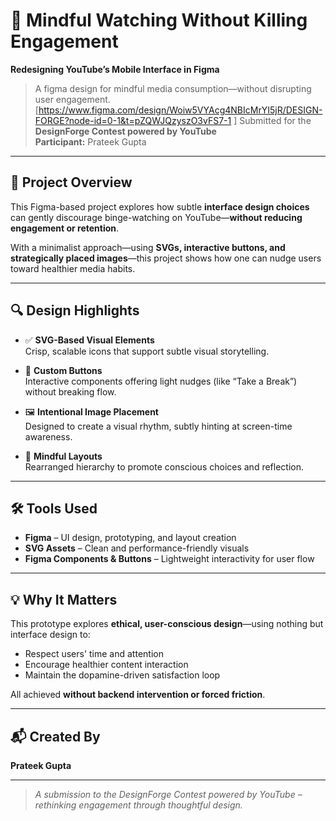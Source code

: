 # 🎯 Mindful Watching Without Killing Engagement  
**Redesigning YouTube’s Mobile Interface in Figma**  


> A figma design for mindful media consumption—without disrupting user engagement.
> [https://www.figma.com/design/Woiw5VYAcg4NBIcMrYI5jR/DESIGN-FORGE?node-id=0-1&t=pZQWJQzyszO3vFS7-1 ] 
> Submitted for the **DesignForge Contest powered by YouTube**  
> **Participant:** Prateek Gupta

---

## 🧠 Project Overview

This Figma-based project explores how subtle **interface design choices** can gently discourage binge-watching on YouTube—**without reducing engagement or retention**.

With a minimalist approach—using **SVGs, interactive buttons, and strategically placed images**—this project shows how one can nudge users toward healthier media habits.

---

## 🔍 Design Highlights

- ✅ **SVG-Based Visual Elements**  
  Crisp, scalable icons that support subtle visual storytelling.

- 🔘 **Custom Buttons**  
  Interactive components offering light nudges (like “Take a Break”) without breaking flow.

- 🖼️ **Intentional Image Placement**  
  Designed to create a visual rhythm, subtly hinting at screen-time awareness.

- 🧭 **Mindful Layouts**  
  Rearranged hierarchy to promote conscious choices and reflection.

---

## 🛠 Tools Used

- **Figma** – UI design, prototyping, and layout creation  
- **SVG Assets** – Clean and performance-friendly visuals  
- **Figma Components & Buttons** – Lightweight interactivity for user flow
---
## 💡 Why It Matters

This prototype explores **ethical, user-conscious design**—using nothing but interface design to:

- Respect users' time and attention  
- Encourage healthier content interaction  
- Maintain the dopamine-driven satisfaction loop

All achieved **without backend intervention or forced friction**.

---

## 📬 Created By

**Prateek Gupta**  

---

> *A submission to the DesignForge Contest powered by YouTube – rethinking engagement through thoughtful design.*

